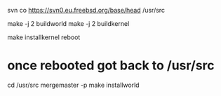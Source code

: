 svn co https://svn0.eu.freebsd.org/base/head /usr/src

make -j 2 buildworld
make -j 2 buildkernel

make installkernel
reboot 
# once rebooted got back to /usr/src
cd /usr/src
mergemaster -p 
make installworld
